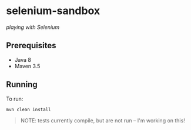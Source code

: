 # selenium-sandbox

_playing with Selenium_

## Prerequisites

- Java 8
- Maven 3.5

## Running

To run:

```bash
mvn clean install
```

> NOTE: tests currently compile, but are not run &ndash; I'm working on this!
